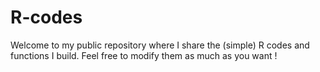 # R-codes

Welcome to my public repository where I share the (simple) R codes and functions I build. Feel free to modify them as much as you want ! 
